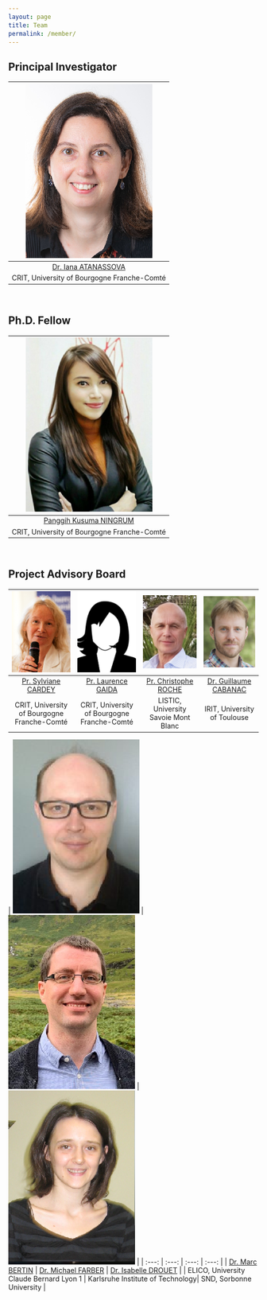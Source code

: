 ```yaml
---
layout: page
title: Team
permalink: /member/
---
```


## Principal Investigator

| ![Iana](/images/Iana.png)     | 
| :------:        |   
| [Dr. Iana ATANASSOVA](http://tesniere.univ-fcomte.fr/iana/) | 
| CRIT, University of Bourgogne Franche-Comté |


<br />

## Ph.D. Fellow

| ![Panggih](/images/panggih.png) |
| :---:        |
| [Panggih Kusuma NINGRUM](https://ningrumdaud.github.io)   |
| CRIT, University of Bourgogne Franche-Comté|


<br />

## Project Advisory Board

| ![Sylviane](/images/Sylviane_CARDEY.png) | ![Laurence](/images/image.png) | ![Christophe](/images/Chris.png) | ![Guillaume](/images/Guillaume.png) |
| :---:        |    :---:   |          :---: |          :---: |
| [Pr. Sylviane CARDEY](https://www.iufrance.fr/les-membres-de-liuf/membre/1289-sylviane-cardey-greenfield.html) | [Pr. Laurence GAIDA](http://crit.univ-fcomte.fr/download/labo-lhple/document/membres-du-crit/cv-des-membres/fiche-laurence-dahan-gaida.pdf)   | [Pr. Christophe ROCHE](https://www.univ-smb.fr/listic/en/presentation_listic/membres/enseignants-chercheurs/christophe-roche/) | [Dr. Guillaume CABANAC](https://www.irit.fr/~Guillaume.Cabanac/) |
| CRIT, University of Bourgogne Franche-Comté | CRIT, University of Bourgogne Franche-Comté | LISTIC, University Savoie Mont Blanc| IRIT, University of Toulouse | 

| ![Marc](/images/Marc.png) | ![Michael](/images/Michael_Faerber.png)     | ![Isabelle](/images/Isabelle_drouet.png) | 
| :---:        |    :---:   |          :---: |           :---: |
| [Dr. Marc BERTIN](https://elico-recherche.msh-lse.fr/membres/marc-bertin)   | [Dr. Michael FARBER](https://www.researchgate.net/profile/Michael_Faerber) | [Dr. Isabelle DROUET](https://lettres.sorbonne-universite.fr/sites/default/files/media/2020-04/drouet%20isabelle_sept19.pdf) |
| ELICO, University Claude Bernard Lyon 1 | Karlsruhe Institute of Technology| SND, Sorbonne University |
 

